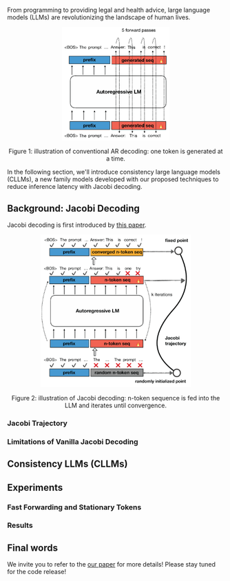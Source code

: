 From programming to providing legal and health advice, large language models (LLMs) are revolutionizing the landscape of human lives. 

<p align="center"><img src="clm_objective.png" alt="autoregressive" width="250"></p>
<p align="center">Figure 1: illustration of conventional AR decoding: one token is generated at a time.</p>
In the following section, we'll introduce consistency large language models (CLLMs), a new family models developed with our proposed techniques to reduce inference latency with Jacobi decoding.

## Background: Jacobi Decoding
Jacobi decoding is first introduced by [this paper](https://arxiv.org/abs/2305.10427). 

<p align="center"><img src="jacobi_objective.png" alt="autoregressive" width="350"></p>
<p align="center">Figure 2: illustration of Jacobi decoding: n-token sequence is fed into the LLM and iterates until convergence.</p>

### Jacobi Trajectory

### Limitations of Vanilla Jacobi Decoding

## Consistency LLMs (CLLMs)

##  Experiments

### Fast Forwarding and Stationary Tokens

### Results


## Final words
We invite you to refer to the [our paper](TODO) for more details! Please stay tuned for the code release!
